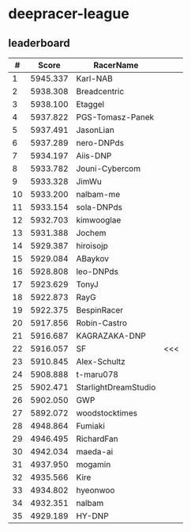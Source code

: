 # deepracer-league

## leaderboard

<!-- leaderboard -->
| # | Score | RacerName |   |
| - | ----- | --------- | - |
| 1 | 5945.337 | Karl-NAB | |
| 2 | 5938.308 | Breadcentric | |
| 3 | 5938.100 | Etaggel | |
| 4 | 5937.822 | PGS-Tomasz-Panek | |
| 5 | 5937.491 | JasonLian | |
| 6 | 5937.289 | nero-DNPds | |
| 7 | 5934.197 | Aiis-DNP | |
| 8 | 5933.782 | Jouni-Cybercom | |
| 9 | 5933.328 | JimWu | |
| 10 | 5933.200 | nalbam-me | |
| 11 | 5933.154 | sola-DNPds | |
| 12 | 5932.703 | kimwooglae | |
| 13 | 5931.388 | Jochem | |
| 14 | 5929.387 | hiroisojp | |
| 15 | 5929.084 | ABaykov | |
| 16 | 5928.808 | leo-DNPds | |
| 17 | 5923.629 | TonyJ | |
| 18 | 5922.873 | RayG | |
| 19 | 5922.375 | BespinRacer | |
| 20 | 5917.856 | Robin-Castro | |
| 21 | 5916.687 | KAGRAZAKA-DNP | |
| 22 | 5916.057 | SF | <<< |
| 23 | 5910.845 | Alex-Schultz | |
| 24 | 5908.888 | t-maru078 | |
| 25 | 5902.471 | StarlightDreamStudio | |
| 26 | 5902.050 | GWP | |
| 27 | 5892.072 | woodstocktimes | |
| 28 | 4948.864 | Fumiaki | |
| 29 | 4946.495 | RichardFan | |
| 30 | 4942.034 | maeda-ai | |
| 31 | 4937.950 | mogamin | |
| 32 | 4935.566 | Kire | |
| 33 | 4934.802 | hyeonwoo | |
| 34 | 4932.351 | nalbam | |
| 35 | 4929.189 | HY-DNP | |
